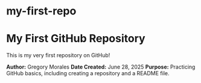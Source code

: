 # my-first-repo
# My First GitHub Repository

This is my very first repository on GitHub!

**Author:** Gregory Morales
**Date Created:** June 28, 2025
**Purpose:** Practicing GitHub basics, including creating a repository and a README file.
